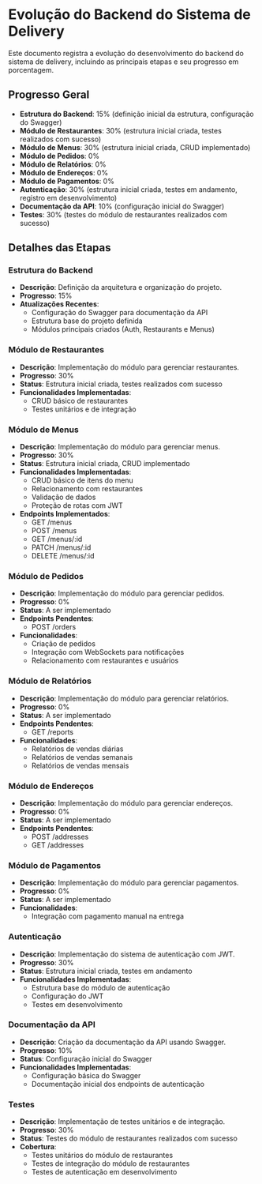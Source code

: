 # Evolução do Backend do Sistema de Delivery

Este documento registra a evolução do desenvolvimento do backend do sistema de delivery, incluindo as principais etapas e seu progresso em porcentagem.

## Progresso Geral
- **Estrutura do Backend**: 15% (definição inicial da estrutura, configuração do Swagger)
- **Módulo de Restaurantes**: 30% (estrutura inicial criada, testes realizados com sucesso)
- **Módulo de Menus**: 30% (estrutura inicial criada, CRUD implementado)
- **Módulo de Pedidos**: 0%
- **Módulo de Relatórios**: 0%
- **Módulo de Endereços**: 0%
- **Módulo de Pagamentos**: 0%
- **Autenticação**: 30% (estrutura inicial criada, testes em andamento, registro em desenvolvimento)
- **Documentação da API**: 10% (configuração inicial do Swagger)
- **Testes**: 30% (testes do módulo de restaurantes realizados com sucesso)

## Detalhes das Etapas

### Estrutura do Backend
- **Descrição**: Definição da arquitetura e organização do projeto.
- **Progresso**: 15%
- **Atualizações Recentes**:
  - Configuração do Swagger para documentação da API
  - Estrutura base do projeto definida
  - Módulos principais criados (Auth, Restaurants e Menus)

### Módulo de Restaurantes
- **Descrição**: Implementação do módulo para gerenciar restaurantes.
- **Progresso**: 30%
- **Status**: Estrutura inicial criada, testes realizados com sucesso
- **Funcionalidades Implementadas**:
  - CRUD básico de restaurantes
  - Testes unitários e de integração

### Módulo de Menus
- **Descrição**: Implementação do módulo para gerenciar menus.
- **Progresso**: 30%
- **Status**: Estrutura inicial criada, CRUD implementado
- **Funcionalidades Implementadas**:
  - CRUD básico de itens do menu
  - Relacionamento com restaurantes
  - Validação de dados
  - Proteção de rotas com JWT
- **Endpoints Implementados**:
  - GET /menus
  - POST /menus
  - GET /menus/:id
  - PATCH /menus/:id
  - DELETE /menus/:id

### Módulo de Pedidos
- **Descrição**: Implementação do módulo para gerenciar pedidos.
- **Progresso**: 0%
- **Status**: A ser implementado
- **Endpoints Pendentes**:
  - POST /orders
- **Funcionalidades**:
  - Criação de pedidos
  - Integração com WebSockets para notificações
  - Relacionamento com restaurantes e usuários

### Módulo de Relatórios
- **Descrição**: Implementação do módulo para gerenciar relatórios.
- **Progresso**: 0%
- **Status**: A ser implementado
- **Endpoints Pendentes**:
  - GET /reports
- **Funcionalidades**:
  - Relatórios de vendas diárias
  - Relatórios de vendas semanais
  - Relatórios de vendas mensais

### Módulo de Endereços
- **Descrição**: Implementação do módulo para gerenciar endereços.
- **Progresso**: 0%
- **Status**: A ser implementado
- **Endpoints Pendentes**:
  - POST /addresses
  - GET /addresses

### Módulo de Pagamentos
- **Descrição**: Implementação do módulo para gerenciar pagamentos.
- **Progresso**: 0%
- **Status**: A ser implementado
- **Funcionalidades**:
  - Integração com pagamento manual na entrega

### Autenticação
- **Descrição**: Implementação do sistema de autenticação com JWT.
- **Progresso**: 30%
- **Status**: Estrutura inicial criada, testes em andamento
- **Funcionalidades Implementadas**:
  - Estrutura base do módulo de autenticação
  - Configuração do JWT
  - Testes em desenvolvimento

### Documentação da API
- **Descrição**: Criação da documentação da API usando Swagger.
- **Progresso**: 10%
- **Status**: Configuração inicial do Swagger
- **Funcionalidades Implementadas**:
  - Configuração básica do Swagger
  - Documentação inicial dos endpoints de autenticação

### Testes
- **Descrição**: Implementação de testes unitários e de integração.
- **Progresso**: 30%
- **Status**: Testes do módulo de restaurantes realizados com sucesso
- **Cobertura**:
  - Testes unitários do módulo de restaurantes
  - Testes de integração do módulo de restaurantes
  - Testes de autenticação em desenvolvimento 